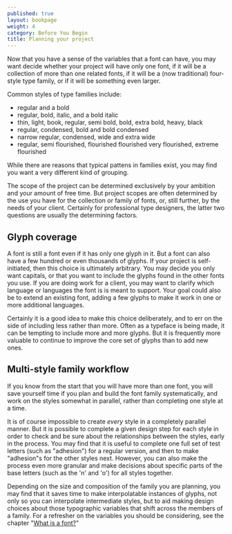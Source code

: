 ```yaml
---
published: true
layout: bookpage
weight: 4
category: Before You Begin
title: Planning your project
---
```


Now that you have a sense of the variables that a font can have, you may want decide whether your project will have only one font, if it will be a collection of more than one related fonts, if it will be a (now traditional) four-style type family, or if it will be something even larger.

Common styles of type families include:

* regular and a bold
* regular, bold, italic, and a bold italic
* thin, light, book, regular, semi bold, bold, extra bold, heavy, black 
* regular, condensed, bold and bold condensed
* narrow regular, condensed, wide and extra wide
* regular, semi flourished, flourished flourished very flourished, extreme flourished



While there are reasons that typical pattens in families exist, you may find you want a very different kind of grouping.

The scope of the project can be determined exclusively by your ambition and your amount of free time. But project scopes are often determined by the use you have for the collection or family of fonts, or, still further, by the needs of your client. Certainly for professional type designers, the latter two questions are usually the determining factors.

## Glyph coverage

A font is still a font even if it has only one glyph in it. But a font can also have a few hundred or even thousands of glyphs. If your project is self-initiated, then this choice is ultimately arbitrary. You may decide you only want capitals, or that you want to include the glyphs found in the other fonts you use. If you are doing work for a client, you may want to clarify which language or languages the font is is meant to support. Your goal could also be to extend an existing font, adding a few glyphs to make it work in one or more additional languages.

Certainly it is a good idea to make this choice deliberately, and to err on the side of including less rather than more. Often as a typeface is being made, it can be tempting to include more and more glyphs. But it is frequently more valuable to continue to improve the core set of glyphs than to add new ones.

## Multi-style family workflow

If you know from the start that you will have more than one font, you will save yourself time if you plan and build the font family systematically, and work on the styles somewhat in parallel, rather than completing one style at a time.

It is of course impossible to create <em>every</em> style in a completely parallel manner. But it is possible to complete a given design step for each style in order to check and be sure about the relationships between the styles, early in the process. You may find that it is useful to complete one full set of test letters (such as "adhesion") for a regular version, and then to make "adhesion"s for the other styles next. However, you can also make the process even more granular and make decisions about specific parts of the base letters (such as the 'n' and 'o') for all styles together.

Depending on the size and composition of the family you are planning, you may find that it saves time to make interpolatable instances of glyphs, not only so you can interpolate intermediate styles, but to aid making design choices about those typographic variables that shift across the members of a family. For a refresher on the variables you should be considering, see the chapter "<a title="What Is a Font?" href="planning-your-project/what-is-a-font">What is a font?</a>"</p>